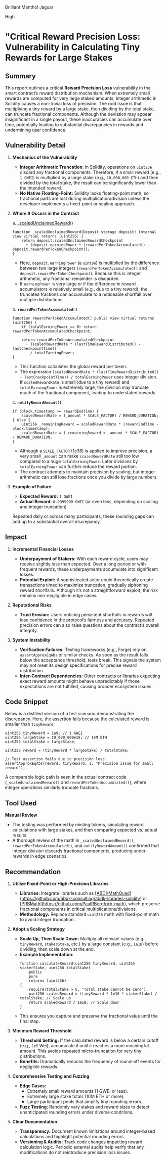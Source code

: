 Brilliant Menthol Jaguar

High

# "Critical Reward Precision Loss: Vulnerability in Calculating Tiny Rewards for Large Stakes



## Summary

This report outlines a critical **Reward Precision Loss** vulnerability in the smart contract’s reward distribution mechanism. When extremely small rewards are computed for very large staked amounts, integer arithmetic in Solidity causes a non-trivial loss of precision. The root issue is that multiplying a tiny reward by a large stake, then dividing by the total stake, can truncate fractional components. Although the deviation may appear insignificant in a single payout, these inaccuracies can accumulate over time, potentially leading to substantial discrepancies in rewards and undermining user confidence.

## Vulnerability Detail

1. **Mechanics of the Vulnerability**  
   - **Integer Arithmetic Truncation:** In Solidity, operations on `uint256` discard any fractional components. Therefore, if a small reward (e.g., `1 GWEI`) is multiplied by a large stake (e.g., `10,000,000 ETH`) and then divided by the total stake, the result can be significantly lower than the intended reward.  
   - **No Native Floating-Point:** Solidity lacks floating-point math, so fractional parts are lost during multiplication/division unless the developer implements a fixed-point or scaling approach.

2. **Where It Occurs in the Contract**

   a. [_scaledUnclaimedReward](https://github.com/sherlock-audit/2024-11-tally/blob/b125d1f2b52170a3789b1060a52fc6609e6e2262/staker/src/GovernanceStaker.sol#L522-L525)()
   ```solidity
   function _scaledUnclaimedReward(Deposit storage deposit) internal view virtual returns (uint256) {
       return deposit.scaledUnclaimedRewardCheckpoint
         + (deposit.earningPower * (rewardPerTokenAccumulated() - deposit.rewardPerTokenCheckpoint));
   }
   ```
   - Here, `deposit.earningPower` (a `uint96`) is multiplied by the difference between two large integers (`rewardPerTokenAccumulated()` and `deposit.rewardPerTokenCheckpoint`). Because this is integer arithmetic, any fractional remainder is discarded.  
   - If `earningPower` is very large or if the difference in reward accumulators is relatively small (e.g., due to a tiny reward), the truncated fractions can accumulate to a noticeable shortfall over multiple distributions.

   b. **`rewardPerTokenAccumulated()`**  
   ```solidity
   function rewardPerTokenAccumulated() public view virtual returns (uint256) {
       if (totalEarningPower == 0) return rewardPerTokenAccumulatedCheckpoint;

       return rewardPerTokenAccumulatedCheckpoint
         + (scaledRewardRate * (lastTimeRewardDistributed() - lastCheckpointTime))
           / totalEarningPower;
   }
   ```
   - This function calculates the global reward per token.  
   - The expression `(scaledRewardRate * (lastTimeRewardDistributed() - lastCheckpointTime)) / totalEarningPower` uses integer division. If `scaledRewardRate` is small (due to a tiny reward) and `totalEarningPower` is extremely large, the division may truncate much of the fractional component, leading to understated rewards.

   c. **`notifyRewardAmount()`**  
   ```solidity
   if (block.timestamp >= rewardEndTime) {
       scaledRewardRate = (_amount * SCALE_FACTOR) / REWARD_DURATION;
   } else {
       uint256 _remainingReward = scaledRewardRate * (rewardEndTime - block.timestamp);
       scaledRewardRate = (_remainingReward + _amount * SCALE_FACTOR) / REWARD_DURATION;
   }
   ```
   - Although a `SCALE_FACTOR` (1e36) is applied to improve precision, a very small `_amount` can make `scaledRewardRate` still too low compared to a huge `totalEarningPower`. Later divisions by `totalEarningPower` can further reduce the reward portion.  
   - The contract attempts to maintain precision by scaling, but integer arithmetic can still lose fractions once you divide by large numbers.

3. **Example of Failure**  
   - **Expected Reward:** `1 GWEI`  
   - **Actual Reward:** `0.9999999 GWEI` (or even less, depending on scaling and integer truncation)  

   Repeated daily or across many participants, these rounding gaps can add up to a substantial overall discrepancy.

## Impact

1. **Incremental Financial Losses**  
   - **Underpayment of Stakers:** With each reward cycle, users may receive slightly less than expected. Over a long period or with frequent rewards, these underpayments accumulate into significant losses.  
   - **Potential Exploit:** A sophisticated actor could theoretically create transactions timed to maximize truncation, gradually siphoning reward shortfalls. Although it’s not a straightforward exploit, the risk remains non-negligible in edge cases.

2. **Reputational Risks**  
   - **Trust Erosion:** Users noticing persistent shortfalls in rewards will lose confidence in the protocol’s fairness and accuracy. Repeated precision errors can also raise questions about the contract’s overall integrity.

3. **System Instability**  
   - **Verification Failures:** Testing frameworks (e.g., Forge) rely on `assertApproxEqAbs` or similar checks. As soon as the result falls below the acceptance threshold, tests break. This signals the system may not meet its design specifications for precise reward distribution.  
   - **Inter-Contract Dependencies:** Other contracts or libraries expecting exact reward amounts might behave unpredictably if those expectations are not fulfilled, causing broader ecosystem issues.

## Code Snippet

Below is a distilled version of a test scenario demonstrating the discrepancy. Here, the assertion fails because the calculated reward is smaller than `tinyReward`:

```solidity
uint256 tinyReward = 1e9; // 1 GWEI
uint256 largeStake = 10_000_000e18; // 10M ETH
uint256 totalStake = largeStake;

uint256 reward = (tinyReward * largeStake) / totalStake;

// Test assertion fails due to precision loss
assertApproxEqAbs(reward, tinyReward, 1, "Precision issue for small reward");
```

A comparable logic path is seen in the actual contract code (`_scaledUnclaimedReward()` and `rewardPerTokenAccumulated()`), where integer operations similarly truncate fractions.

## Tool Used

**Manual Review**  
- The testing was performed by minting tokens, simulating reward calculations with large stakes, and then comparing expected vs. actual results.  
- A thorough review of the math in `_scaledUnclaimedReward()`, `rewardPerTokenAccumulated()`, and `notifyRewardAmount()` confirmed that integer division discards fractional components, producing under-rewards in edge scenarios.

## Recommendation

1. **Utilize Fixed-Point or High-Precision Libraries**  
   - **Libraries:** Integrate libraries such as [[ABDKMathQuad](https://github.com/abdk-consulting/abdk-libraries-solidity)](https://github.com/abdk-consulting/abdk-libraries-solidity) or [[PRBMath](https://github.com/PaulRBerg/prb-math)](https://github.com/PaulRBerg/prb-math), which preserve fractional components in critical multiplications/divisions.  
   - **Methodology:** Replace standard `uint256` math with fixed-point math to avoid integer truncation.

2. **Adopt a Scaling Strategy**  
   - **Scale Up, Then Scale Down:** Multiply all relevant values (e.g., `tinyReward`, `stakerStake`, etc.) by a large constant (e.g., `1e18`) before dividing, then scale down at the end.  
   - **Example Implementation:**
     ```solidity
     function calculateReward(uint256 tinyReward, uint256 stakerStake, uint256 totalStake)
         public
         pure
         returns (uint256)
     {
         require(totalStake > 0, "Total stake cannot be zero");
         uint256 scaledReward = (tinyReward * 1e18 * stakerStake) / totalStake; // Scale up
         return scaledReward / 1e18; // Scale down
     }
     ```
   - This ensures you capture and preserve the fractional value until the final step.

3. **Minimum Reward Threshold**  
   - **Threshold Setting:** If the calculated reward is below a certain cutoff (e.g., `1e5` Wei), accumulate it until it reaches a more meaningful amount. This avoids repeated micro-truncation for very tiny distributions.  
   - **Benefits:** Dramatically reduces the frequency of round-off events for negligible rewards.

4. **Comprehensive Testing and Fuzzing**  
   - **Edge Cases:**  
     - Extremely small reward amounts (1 GWEI or less).  
     - Extremely large stake totals (10M ETH or more).  
     - Large participant pools that amplify tiny rounding errors.  
   - **Fuzz Testing:** Randomly vary stakes and reward sizes to detect unanticipated rounding errors under diverse conditions.

5. **Clear Documentation**  
   - **Transparency:** Document known limitations around integer-based calculations and highlight potential rounding errors.  
   - **Versioning & Audits:** Track code changes impacting reward calculation logic. Periodic external audits help verify that any modifications do not reintroduce precision loss issues.

